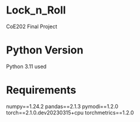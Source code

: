 # Lock_n_Roll
CoE202 Final Project

# Python Version
Python 3.11 used

# Requirements
numpy==1.24.2
pandas==2.1.3
pymodi==1.2.0
torch==2.1.0.dev20230315+cpu
torchmetrics==1.2.0

